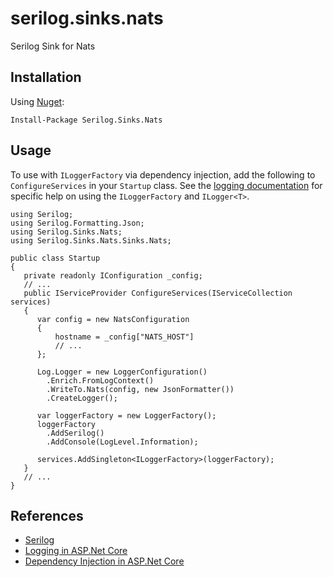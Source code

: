 # serilog.sinks.nats
Serilog Sink for Nats

## Installation

Using [Nuget](https://www.nuget.org/packages/Serilog.Sinks.Nats/):

```
Install-Package Serilog.Sinks.Nats
```

## Usage

To use with `ILoggerFactory` via dependency injection, 
add the following to `ConfigureServices` in your `Startup` class. 
See the [logging documentation](https://docs.microsoft.com/en-us/aspnet/core/fundamentals/logging)
for specific help on using the `ILoggerFactory` and `ILogger<T>`.

```
using Serilog;
using Serilog.Formatting.Json;
using Serilog.Sinks.Nats;
using Serilog.Sinks.Nats.Sinks.Nats;

public class Startup 
{
   private readonly IConfiguration _config;
   // ... 
   public IServiceProvider ConfigureServices(IServiceCollection services)
   {
      var config = new NatsConfiguration
      {
          hostname = _config["NATS_HOST"]
          // ...
      };

      Log.Logger = new LoggerConfiguration()
        .Enrich.FromLogContext()
        .WriteTo.Nats(config, new JsonFormatter())
        .CreateLogger();

      var loggerFactory = new LoggerFactory();
      loggerFactory
        .AddSerilog()
        .AddConsole(LogLevel.Information);

      services.AddSingleton<ILoggerFactory>(loggerFactory);
   }
   // ...
}
```


## References

- [Serilog](https://serilog.net/)
- [Logging in ASP.Net Core](https://docs.microsoft.com/en-us/aspnet/core/fundamentals/logging)
- [Dependency Injection in ASP.Net Core](https://docs.microsoft.com/en-us/aspnet/core/fundamentals/dependency-injection)